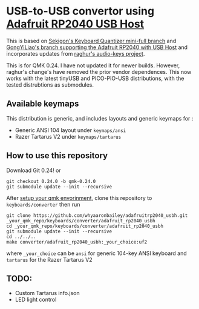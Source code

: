 

# USB-to-USB convertor using [Adafruit RP2040 USB Host](https://www.adafruit.com/product/5723)

This is based on [Sekigon's Keyboard Quantizer mini-full branch](https://github.com/sekigon-gonnoc/qmk_firmware/tree/keyboard/sekigon/keyboard_quantizer/mini-full/keyboards/sekigon/keyboard_quantizer/mini) and [GongYiLiao's branch supporting the Adafruit RP2040 with USB Host](https://github.com/GongYiLiao/qmk_AdaFruitRp2040USBH) and incorporates updates from [raghur's audio-keys project](https://github.com/raghur/adafruit_rp2040_usbh/tree/audio-keys). 

This is for QMK 0.24. I have not updated it for newer builds. However, raghur's change's have removed the prior vendor dependences. This now works with the latest tinyUSB and PICO-PIO-USB distributions, with the tested distrubtions as submodules. 

## Available keymaps

This distribution is generic, and includes layouts and generic keymaps for :
* Generic ANSI 104 layout under `keymaps/ansi`
* Razer Tartarus V2 under `keymaps/tartarus`

## How to use this repository

Download Git 0.24! or 
```
git checkout 0.24.0 -b qmk-0.24.0
git submodule update --init --recursive
```

After [setup your qmk envorinment](https://github.com/qmk/qmk_firmware/blob/master/docs/newbs_getting_started.md), clone this repository to `keyboards/converter` then run

```
git clone https://github.com/whyaaronbailey/adafruitrp2040_usbh.git _your_qmk_repo/keyboards/converter/adafruit_rp2040_usbh
cd _your_qmk_repo/keyboards/converter/adafruit_rp2040_usbh
git submodule update --init --recursive
cd ../../..
make converter/adafruit_rp2040_usbh:_your_choice:uf2 
```

where `_your_choice` can be `ansi` for generic 104-key ANSI keyboard and `tartarus` for the Razer Tartarus V2


## TODO:
* Custom Tartarus info.json
* LED light control
